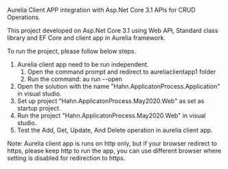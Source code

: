 Aurelia Client APP integration with Asp.Net Core 3.1 APIs for CRUD Operations.

This project developed on Asp.Net Core 3.1 using Web API, Standard class library and EF Core and client app in Aurelia framework.

To run the project, please follow below steps.
1. Aurelia client app need to be run independent.
   1. Open the command prompt and redirect to aureliaclientapp1 folder
   2. Run the command: au run --open
2. Open the solution with the name "Hahn.ApplicatonProcess.Application" in visual studio.
3. Set up project "Hahn.ApplicatonProcess.May2020.Web" as set as startup project.
4. Run the project "Hahn.ApplicatonProcess.May2020.Web" in visual studio.
5. Test the Add, Get, Update, And Delete operation in aurelia client app.

Note: Aurelia client app is runs on http only, but if your browser redirect to https, please keep http to run the app, you can use different browser where setting is disabled for redirection to https.


